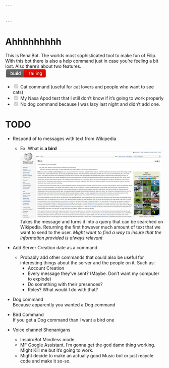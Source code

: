 ```yaml
---


---
```


<h1 id="ahhhhhhhhh">Ahhhhhhhhh</h1>
<p>This is RenalBot. The worlds most sophisticated tool to make fun of Filip. With this bot there is also a help command just in case you’re feeling a bit lost. Also there’s about two features.<br>
<img src="https://github.com/Dereekk/okay/blob/master/failing.png?raw=true" alt="Build Failing" title="Failing" width="130"></p>
<ul>
<li class="task-list-item"><input type="checkbox" class="task-list-item-checkbox" checked="true" disabled=""> Cat command (useful for cat lovers and people who want to see<br>
cats)</li>
<li class="task-list-item"><input type="checkbox" class="task-list-item-checkbox" checked="true" disabled=""> My Nasa Apod test that I still don’t know if it’s going to work properly</li>
<li class="task-list-item"><input type="checkbox" class="task-list-item-checkbox" checked="true" disabled=""> No dog command because I was lazy last night and didn’t add one.</li>
</ul>
<h1 id="todo">TODO</h1>
<ul>
<li>
<p>Respond of to messages with text from Wikipedia</p>
<ul>
<li>Ex. What is <strong>a bird</strong><br>
<img src="https://github.com/Dereekk/okay/blob/master/Annotation%202019-10-18%20223408.jpg?raw=true%22" alt="Build Failing" width="450"><br>
Takes the message and turns it into a query that can be searched on Wikipedia. Returning the first however much amount of text that we want to send to the user. <em>Might want to find a way to insure that the information provided is always relevant</em></li>
</ul>
</li>
<li>
<p>Add Server Creation date as a command</p>
<ul>
<li>Probably add other commands that could also be useful for interesting things about the server and the people on it. Such as:
<ul>
<li>Account Creation</li>
<li>Every message they’ve sent? (Maybe. Don’t want my computer to explode)</li>
<li>Do something with their presences?</li>
<li>Roles? What would I do with that?</li>
</ul>
</li>
</ul>
</li>
<li>
<p>Dog command<br>
Because apparently you wanted a Dog command</p>
</li>
<li>
<p>Bird Command<br>
If you get a Dog command than I want a bird one</p>
</li>
<li>
<p>Voice channel Shenanigans</p>
<ul>
<li>InspiroBot Mindless mode</li>
<li>MF Google Assistant. I’m gonna get the god damn thing working.<br>
Might Kill me but it’s going to work.</li>
<li>Might decide to make an actually good Music bot or just recycle code and make it so-so.</li>
</ul>
</li>
</ul>

